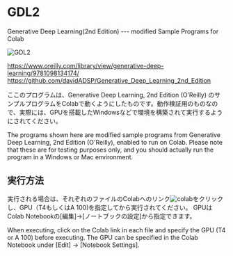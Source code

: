 # GDL2

Generative Deep Learning(2nd Edition) --- modified Sample Programs for Colab

![GDL2](https://learning.oreilly.com/library/cover/9781098134174/250w/)

https://www.oreilly.com/library/view/generative-deep-learning/9781098134174/
https://github.com/davidADSP/Generative_Deep_Learning_2nd_Edition

ここのプログラムは、Generative Deep Learning, 2nd Edition (O’Reilly) のサンプルプログラムをColabで動くようにしたものです。動作検証用のものなので、実際には、GPUを搭載したWindowsなどで環境を構築されて実行するようにされてください。

The programs shown here are modified sample programs from Generative Deep Learning, 2nd Edition (O'Reilly), enabled to run on Colab. Please note that these are for testing purposes only, and you should actually run the program in a Windows or Mac environment.

## 実行方法
実行される場合は、それぞれのファイルのColabへのリンク![colab](https://colab.research.google.com/assets/colab-badge.svg)をクリックし、GPU（T4もしくはA 100)を指定してから実行されてください。
GPUはColab Notebookの[編集]→[ノートブックの設定]から指定できます。

When executing, click on the Colab link in each file and specify the GPU (T4 or A 100) before executing. The GPU can be specified in the Colab Notebook under [Edit] → [Notebook Settings].
